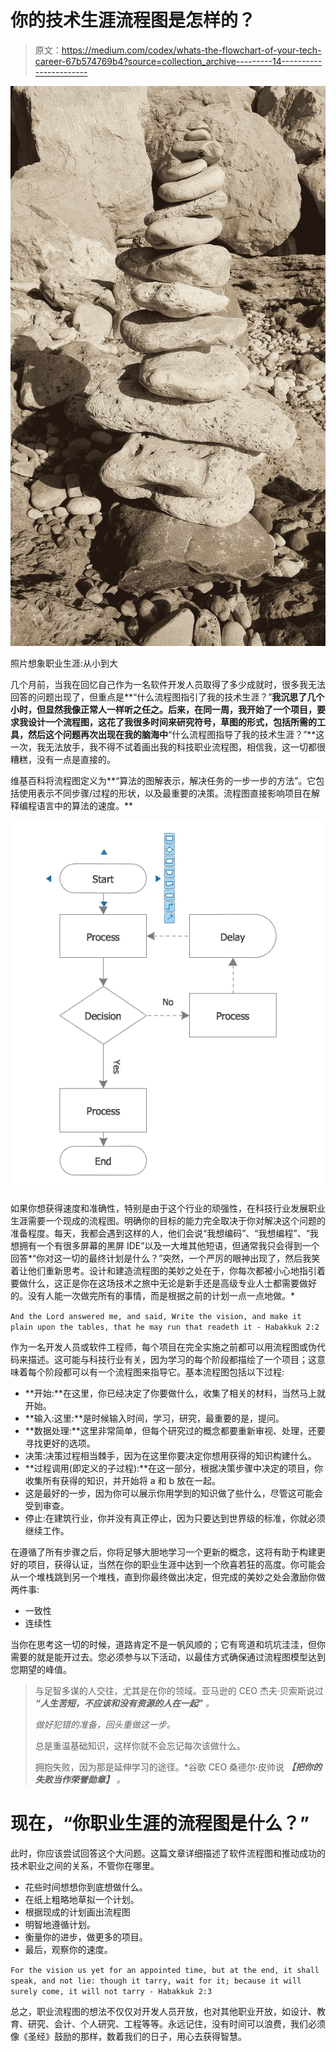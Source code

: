# 你的技术生涯流程图是怎样的？

> 原文：<https://medium.com/codex/whats-the-flowchart-of-your-tech-career-67b574769b4?source=collection_archive---------14----------------------->

![](img/02b281e1afa268f3d90b326fd12ce709.png)

照片想象职业生涯:从小到大

几个月前，当我在回忆自己作为一名软件开发人员取得了多少成就时，很多我无法回答的问题出现了，但重点是**“什么流程图指引了我的技术生涯？”**我沉思了几个小时，但显然我像正常人一样听之任之。后来，在同一周，我开始了一个项目，要求我设计一个流程图，这花了我很多时间来研究符号，草图的形式，包括所需的工具，然后这个问题再次出现在我的脑海中**“什么流程图指导了我的技术生涯？”**这一次，我无法放手，我不得不试着画出我的科技职业流程图，相信我，这一切都很糟糕，没有一点是直接的。

维基百科将流程图定义为**“算法的图解表示，解决任务的一步一步的方法”。它包括使用表示不同步骤/过程的形状，以及最重要的决策。流程图直接影响项目在解释编程语言中的算法的速度。**

![](img/1dd90406b94ca2513cb4541aa23f107a.png)

如果你想获得速度和准确性，特别是由于这个行业的顽强性，在科技行业发展职业生涯需要一个现成的流程图。明确你的目标的能力完全取决于你对解决这个问题的准备程度。每天，我都会遇到这样的人，他们会说“我想编码”、“我想编程”、“我想拥有一个有很多屏幕的黑屏 IDE”以及一大堆其他短语，但通常我只会得到一个回答*“你对这一切的最终计划是什么？”突然，一个严厉的眼神出现了，然后我笑着让他们重新思考。设计和建造流程图的美妙之处在于，你每次都被小心地指引着要做什么，这正是你在这场技术之旅中无论是新手还是高级专业人士都需要做好的。没有人能一次做完所有的事情，而是根据之前的计划一点一点地做。*

`And the Lord answered me, and said, Write the vision, and make it plain upon the tables, that he may run that readeth it - Habakkuk 2:2`

作为一名开发人员或软件工程师，每个项目在完全实施之前都可以用流程图或伪代码来描述。这可能与科技行业有关，因为学习的每个阶段都描绘了一个项目；这意味着每个阶段都可以有一个流程图来指导它。基本流程图包括以下过程:

*   **开始:**在这里，你已经决定了你要做什么，收集了相关的材料，当然马上就开始。
*   **输入:这里:**是时候输入时间，学习，研究，最重要的是，提问。
*   **数据处理:**这里非常简单，但每个研究过的概念都要重新审视、处理，还要寻找更好的选项。
*   决策:决策过程相当棘手，因为在这里你要决定你想用获得的知识构建什么。
*   **过程调用(即定义的子过程):**在这一部分，根据决策步骤中决定的项目，你收集所有获得的知识，并开始将 a 和 b 放在一起。
*   这是最好的一步，因为你可以展示你用学到的知识做了些什么，尽管这可能会受到审查。
*   停止:在建筑行业，你并没有真正停止，因为只要达到世界级的标准，你就必须继续工作。

在遵循了所有步骤之后，你将足够大胆地学习一个更新的概念，这将有助于构建更好的项目，获得认证，当然在你的职业生涯中达到一个欣喜若狂的高度。你可能会从一个堆栈跳到另一个堆栈，直到你最终做出决定，但完成的美妙之处会激励你做两件事:

*   一致性
*   连续性

当你在思考这一切的时候，道路肯定不是一帆风顺的；它有弯道和坑坑洼洼，但你需要的就是能开过去。您必须参与以下活动，以最佳方式确保通过流程图模型达到您期望的峰值。

> 与足智多谋的人交往，尤其是在你的领域。亚马逊的 CEO 杰夫·贝索斯说过 ***“人生苦短，不应该和没有资源的人在一起”*** *。*
> 
> *做好犯错的准备，回头重做这一步。*
> 
> 总是重温基础知识，这样你就不会忘记每次该做什么。
> 
> 拥抱失败，因为那是延伸学习的途径。*谷歌 CEO 桑德尔·皮帅说 ***【把你的失败当作荣誉勋章】*** *。*

# 现在，“你职业生涯的流程图是什么？”

此时，你应该尝试回答这个大问题。这篇文章详细描述了软件流程图和推动成功的技术职业之间的关系，不管你在哪里。

*   花些时间想想你到底想做什么。
*   在纸上粗略地草拟一个计划。
*   根据现成的计划画出流程图
*   明智地遵循计划。
*   衡量你的进步，做更多的项目。
*   最后，观察你的速度。

`For the vision us yet for an appointed time, but at the end, it shall speak, and not lie: though it tarry, wait for it; because it will surely come, it will not tarry - Habakkuk 2:3`

总之，职业流程图的想法不仅仅对开发人员开放，也对其他职业开放，如设计、教育、研究、会计、个人研究、工程等等。永远记住，没有时间可以浪费，我们必须像《圣经》鼓励的那样，数着我们的日子，用心去获得智慧。